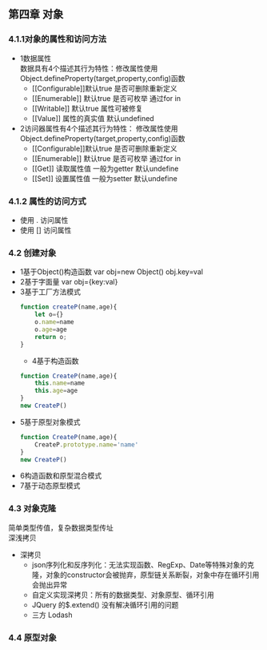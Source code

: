 ## 第四章 对象
### 4.1.1对象的属性和访问方法
- 1数据属性  
  数据具有4个描述其行为特性：修改属性使用Object.defineProperty(target,property,config)函数
  - [[Configurable]]默认true 是否可删除重新定义
  - [[Enumerable]] 默认true 是否可枚举 通过for in
  - [[Writable]] 默认true 属性可被修复
  - [[Value]] 属性的真实值 默认undefined
- 2访问器属性有4个描述其行为特性： 修改属性使用Object.defineProperty(target,property,config)函数
  - [[Configurable]]默认true 是否可删除重新定义
  - [[Enumerable]] 默认true 是否可枚举 通过for in
  - [[Get]] 读取属性值 一般为getter 默认undefine
  - [[Set]] 设置属性值 一般为setter 默认undefine
### 4.1.2 属性的访问方式
- 使用 . 访问属性
- 使用 [] 访问属性
### 4.2 创建对象
- 1基于Object()构造函数 var obj=new Object() obj.key=val
- 2基于字面量 var obj={key:val}
- 3基于工厂方法模式
  ```js
  function createP(name,age){
      let o={}
      o.name=name
      o.age=age
      return o;
  }
  ```
  - 4基于构造函数
  ```js
  function CreateP(name,age){
      this.name=name
      this.age=age
  }
  new CreateP()
  ```
- 5基于原型对象模式
  ```js
  function CreateP(name,age){
      CreateP.prototype.name='name'
  }
  new CreateP()
  ```
- 6构造函数和原型混合模式
- 7基于动态原型模式
### 4.3 对象克隆
简单类型传值，复杂数据类型传址  
深浅拷贝
- 深拷贝 
  - json序列化和反序列化：无法实现函数、RegExp、Date等特殊对象的克隆，对象的constructor会被抛弃，原型链关系断裂，对象中存在循环引用会抛出异常
  - 自定义实现深拷贝：所有的数据类型、对象原型、循环引用
  - JQuery 的$.extend()  没有解决循环引用的问题
  - 三方 Lodash
### 4.4 原型对象